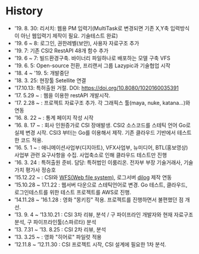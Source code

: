 # History
- '19. 8. 30: 리서치: 웹용 PM 입력기(MultiTask로 변경되면 기존 X,Y축 입력방식이 아닌 웹입력기 제작이 필요. 기술테스트 완료)
- '19. 6 ~ 8: 로그인, 권한레벨(보안), 사용자 자료구조 추가
- '19. 7: 기존 CSI2 RestAPI 48개 함수 추가
- '19. 6 ~ 7: 빌드환경구축. 바이너리 파일하나로 배포하는 모델 구축 VFS
- '19. 6. 5: Open-source 전환, 프리랜서 그룹 Lazypic과 기술협업 시작
- '18. 4 ~ '19. 5: 개발중단
- '18. 3. 25: 현장툴 Setellite 연결
- '17.10.13: 특허출원 거절. DOI: https://doi.org/10.8080/1020160035391
- ’17. 5.29 ~ : 웹을 이용한 restAPI 개발시작. 
- '17. 2.28 ~ : 프로젝트 자료구조 추가. 각 그래픽스 툴(maya, nuke, katana...)와 연동
- ’16. 8. 22 ~ : 통계 페이지 작성 시작
- ’16. 8. 17 ~ : 회사 인원증가로 CSI 장애발생. CSI2 소스코드를 스테틱 언어 Go로 실제 변경 시작. CSI3 부터는 Go를 이용해서 제작. 기존 클라우드 기반에서 테스트한 코드 적용.
- ’16. 5. 1 ~ : 애니메이션사업부(디지아트), VFX사업부, 뉴미디어, BTL(홍보영상) 사업부 관련 요구사항을 수집. 사업축소로 인해 클라우드 테스트만 진행
- '16. 3. 24 : 특허출원 준비. 담당: 특허법인 이룸리온. 전자부 부장 기술거래사, 기술가치 평가사 정승호
- ’15.12.22 ~ : CSI와 [WFS(Web file system)](https://github.com/digital-idea/wfs), 로그서버 [dilog](https://github.com/digital-idea/dilog) 제작 연동
- ’15.10.28 ~ 17.1.22 : 웹서버 다운으로 스테틱언어로 변경. Go 테스트, 클라우드, 로그인테스트를 위한 테스트 프로젝트를 AWS로 진행.
- ’14.11.28 ~ ’16.1.28 : 영화 "몽키킹" 적용. 프로젝트를 진행하면서 불편했던 점 개선. 
- ’13. 9. 4 ~ ’13.10.21 : CSI 3차 리뷰, 분석 / 구 파이프라인 개발자와 현재 자료구조 분석, 구 파이프라인툴(스파르타) 분석
- ’13. 7.31 ~ ’13. 8.25 : CSI 2차 리뷰, 분석
- ’13. 3.25 ~ : 영화 "히어로" 파일럿 적용
- ’12.11.8 ~ ’12.11.30 : CSI 프로젝트 시작, CSI 설계에 필요한 1차 분석.
